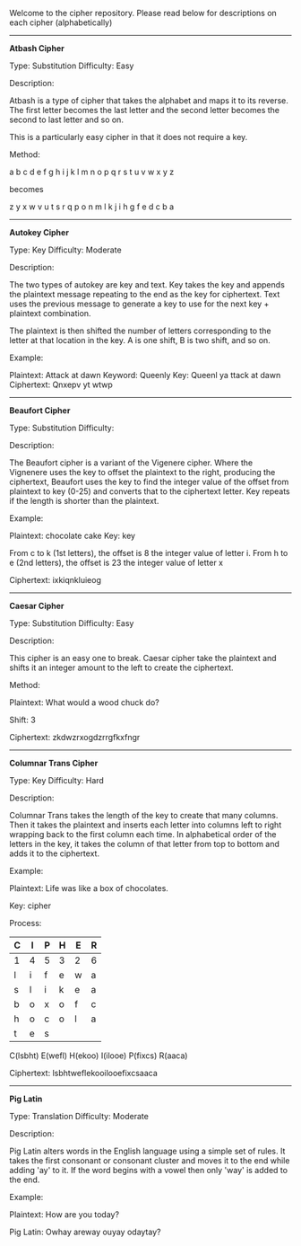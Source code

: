 Welcome to the cipher repository. Please read below for descriptions on each cipher (alphabetically)

____________________

**Atbash Cipher**

Type: Substitution
Difficulty: Easy

Description:

Atbash is a type of cipher that takes the alphabet and maps it to its 
reverse. The first letter becomes the last letter and the second letter 
becomes the second to last letter and so on.

This is a particularly easy cipher in that it does not require a key.

Method:

a b c d e f g h i j k l m n o p q r s t u v w x y z

becomes

z y x w v u t s r q p o n m l k j i h g f e d c b a

____________________

**Autokey Cipher**

Type: Key
Difficulty: Moderate

Description:

The two types of autokey are key and text. Key takes the key and appends the plaintext message repeating to the end as the key for ciphertext. Text uses the previous message to generate a key to use for the next key + plaintext combination.

The plaintext is then shifted the number of letters corresponding to the letter at that location in the key. A is one shift, B is two shift, and so on.

Example:

Plaintext: Attack at dawn
Keyword: Queenly
Key: Queenl ya ttack at dawn
Ciphertext: Qnxepv yt wtwp

____________________

**Beaufort Cipher**

Type: Substitution
Difficulty:

Description:

The Beaufort cipher is a variant of the Vigenere cipher. Where the Vignenere uses the key to offset the plaintext to the right, producing the ciphertext, Beaufort uses the key to find the integer value of the offset from plaintext to key (0-25) and converts that to the ciphertext letter. Key repeats if the length is shorter than the plaintext.

Example:

Plaintext: chocolate cake
Key: key

From c to k (1st letters), the offset is 8 the integer value of letter i.
From h to e (2nd letters), the offset is 23 the integer value of letter x

Ciphertext: ixkiqnkluieog

____________________

**Caesar Cipher**

Type: Substitution
Difficulty: Easy

Description:

This cipher is an easy one to break. Caesar cipher take the plaintext and shifts it an integer amount to the left to create the ciphertext.

Method:

Plaintext:
What would a wood chuck do?

Shift:
3

Ciphertext:
zkdwzrxogdzrrgfkxfngr

____________________

**Columnar Trans Cipher**

Type: Key
Difficulty: Hard

Description:

Columnar Trans takes the length of the key to create that many columns. Then it takes the plaintext and inserts each letter into columns left to right wrapping back to the first column each time. In alphabetical order of the letters in the key, it takes the column of that letter from top to bottom and adds it to the ciphertext.

Example:

Plaintext:
Life was like a box of chocolates.

Key:
cipher

Process:

C|I|P|H|E|R
-|-|-|-|-|-
1|4|5|3|2|6
l|i|f|e|w|a
s|l|i|k|e|a
b|o|x|o|f|c
h|o|c|o|l|a
t|e|s

C(lsbht) E(wefl) H(ekoo) I(ilooe) P(fixcs) R(aaca)

Ciphertext:
lsbhtweflekooilooefixcsaaca

____________________

**Pig Latin**

Type: Translation
Difficulty: Moderate

Description:

Pig Latin alters words in the English language using a simple set of rules. It takes the first consonant or consonant cluster and moves it to the end while adding 'ay' to it. If the word begins with a vowel then only 'way' is added to the end.

Example:

Plaintext: 
How are you today?

Pig Latin: 
Owhay areway ouyay odaytay?
